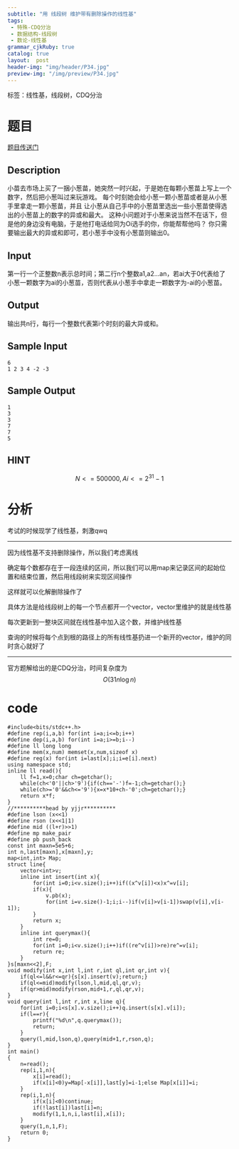 ```yaml
---
subtitle: "用 线段树 维护带有删除操作的线性基"
tags: 
 - 特殊-CDQ分治
 - 数据结构-线段树
 - 数论-线性基
grammar_cjkRuby: true
catalog: true
layout:  post
header-img: "img/header/P34.jpg"
preview-img: "/img/preview/P34.jpg"
---
```

标签：线性基，线段树，CDQ分治

# 题目

[题目传送门](http://www.lydsy.com/JudgeOnline/problem.php?id=4184)

## Description

小苗去市场上买了一捆小葱苗，她突然一时兴起，于是她在每颗小葱苗上写上一个数字，然后把小葱叫过来玩游戏。
每个时刻她会给小葱一颗小葱苗或者是从小葱手里拿走一颗小葱苗，并且
让小葱从自己手中的小葱苗里选出一些小葱苗使得选出的小葱苗上的数字的异或和最大。
这种小问题对于小葱来说当然不在话下，但是他的身边没有电脑，于是他打电话给同为Oi选手的你，你能帮帮他吗？
你只需要输出最大的异或和即可，若小葱手中没有小葱苗则输出0。

## Input

第一行一个正整数n表示总时间；第二行n个整数a1,a2...an，若ai大于0代表给了小葱一颗数字为ai的小葱苗，否则代表从小葱手中拿走一颗数字为-ai的小葱苗。
## Output

输出共n行，每行一个整数代表第i个时刻的最大异或和。
## Sample Input
```
6
1 2 3 4 -2 -3
```
## Sample Output
```
1
3
3
7
7
5
```
## HINT

$$ N<=500000,Ai<=2^{31}-1$$

# 分析

考试的时候现学了线性基，刺激qwq

------

因为线性基不支持删除操作，所以我们考虑离线

确定每个数都存在于一段连续的区间，所以我们可以用map来记录区间的起始位置和结束位置，然后用线段树来实现区间操作

这样就可以化解删除操作了

具体方法是给线段树上的每一个节点都开一个vector，vector里维护的就是线性基

每次更新到一整块区间就在线性基中加入这个数，并维护线性基

查询的时候将每个点到根的路径上的所有线性基扔进一个新开的vector，维护的同时贪心就好了

------

官方题解给出的是CDQ分治，时间复杂度为$$O(31n\log n)$$

# code
```
#include<bits/stdc++.h>
#define rep(i,a,b) for(int i=a;i<=b;i++)
#define dep(i,a,b) for(int i=a;i>=b;i--)
#define ll long long
#define mem(x,num) memset(x,num,sizeof x)
#define reg(x) for(int i=last[x];i;i=e[i].next)
using namespace std;
inline ll read(){
	ll f=1,x=0;char ch=getchar();
	while(ch<'0'||ch>'9'){if(ch=='-')f=-1;ch=getchar();}
	while(ch>='0'&&ch<='9'){x=x*10+ch-'0';ch=getchar();}
	return x*f;
}
//**********head by yjjr**********
#define lson (x<<1)
#define rson (x<<1|1)
#define mid ((l+r)>>1)
#define mp make_pair
#define pb push_back
const int maxn=5e5+6;
int n,last[maxn],x[maxn],y;
map<int,int> Map;
struct line{
    vector<int>v;
    inline int insert(int x){
        for(int i=0;i<v.size();i++)if((x^v[i])<x)x^=v[i];
        if(x){
            v.pb(x);
            for(int i=v.size()-1;i;i--)if(v[i]>v[i-1])swap(v[i],v[i-1]);
        }
        return x;
    }
    inline int querymax(){
        int re=0;
        for(int i=0;i<v.size();i++)if((re^v[i])>re)re^=v[i];
        return re;
    }
}s[maxn<<2],F;
void modify(int x,int l,int r,int ql,int qr,int v){
    if(ql<=l&&r<=qr){s[x].insert(v);return;}
    if(ql<=mid)modify(lson,l,mid,ql,qr,v);
    if(qr>mid)modify(rson,mid+1,r,ql,qr,v);
}
void query(int l,int r,int x,line q){
    for(int i=0;i<s[x].v.size();i++)q.insert(s[x].v[i]);
    if(l==r){
        printf("%d\n",q.querymax());
        return;
    }
    query(l,mid,lson,q),query(mid+1,r,rson,q);
}
int main()
{
	n=read();
	rep(i,1,n){
		x[i]=read();
		if(x[i]<0)y=Map[-x[i]],last[y]=i-1;else Map[x[i]]=i;
	}
    rep(i,1,n){
    	if(x[i]<0)continue;
    	if(!last[i])last[i]=n;
    	modify(1,1,n,i,last[i],x[i]);
    }
    query(1,n,1,F);
    return 0;
}
```
